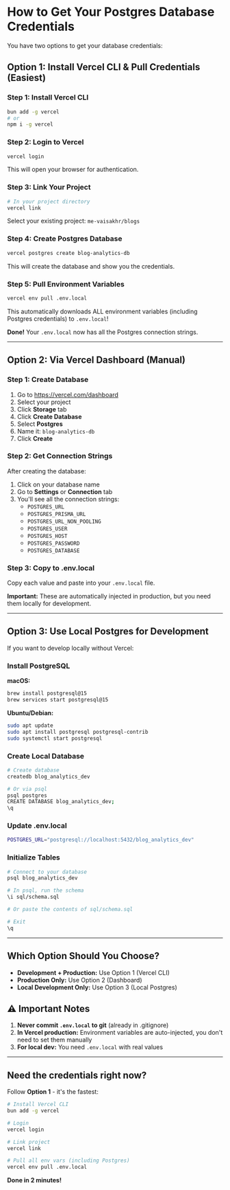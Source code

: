 # How to Get Your Postgres Database Credentials

You have two options to get your database credentials:

## Option 1: Install Vercel CLI & Pull Credentials (Easiest)

### Step 1: Install Vercel CLI

```bash
bun add -g vercel
# or
npm i -g vercel
```

### Step 2: Login to Vercel

```bash
vercel login
```

This will open your browser for authentication.

### Step 3: Link Your Project

```bash
# In your project directory
vercel link
```

Select your existing project: `me-vaisakhr/blogs`

### Step 4: Create Postgres Database

```bash
vercel postgres create blog-analytics-db
```

This will create the database and show you the credentials.

### Step 5: Pull Environment Variables

```bash
vercel env pull .env.local
```

This automatically downloads ALL environment variables (including Postgres credentials) to `.env.local`!

**Done!** Your `.env.local` now has all the Postgres connection strings.

---

## Option 2: Via Vercel Dashboard (Manual)

### Step 1: Create Database

1. Go to https://vercel.com/dashboard
2. Select your project
3. Click **Storage** tab
4. Click **Create Database**
5. Select **Postgres**
6. Name it: `blog-analytics-db`
7. Click **Create**

### Step 2: Get Connection Strings

After creating the database:

1. Click on your database name
2. Go to **Settings** or **Connection** tab
3. You'll see all the connection strings:
   - `POSTGRES_URL`
   - `POSTGRES_PRISMA_URL`
   - `POSTGRES_URL_NON_POOLING`
   - `POSTGRES_USER`
   - `POSTGRES_HOST`
   - `POSTGRES_PASSWORD`
   - `POSTGRES_DATABASE`

### Step 3: Copy to .env.local

Copy each value and paste into your `.env.local` file.

**Important:** These are automatically injected in production, but you need them locally for development.

---

## Option 3: Use Local Postgres for Development

If you want to develop locally without Vercel:

### Install PostgreSQL

**macOS:**
```bash
brew install postgresql@15
brew services start postgresql@15
```

**Ubuntu/Debian:**
```bash
sudo apt update
sudo apt install postgresql postgresql-contrib
sudo systemctl start postgresql
```

### Create Local Database

```bash
# Create database
createdb blog_analytics_dev

# Or via psql
psql postgres
CREATE DATABASE blog_analytics_dev;
\q
```

### Update .env.local

```bash
POSTGRES_URL="postgresql://localhost:5432/blog_analytics_dev"
```

### Initialize Tables

```bash
# Connect to your database
psql blog_analytics_dev

# In psql, run the schema
\i sql/schema.sql

# Or paste the contents of sql/schema.sql

# Exit
\q
```

---

## Which Option Should You Choose?

- **Development + Production:** Use Option 1 (Vercel CLI)
- **Production Only:** Use Option 2 (Dashboard)
- **Local Development Only:** Use Option 3 (Local Postgres)

## ⚠️ Important Notes

1. **Never commit `.env.local` to git** (already in .gitignore)
2. **In Vercel production:** Environment variables are auto-injected, you don't need to set them manually
3. **For local dev:** You need `.env.local` with real values

---

## Need the credentials right now?

Follow **Option 1** - it's the fastest:

```bash
# Install Vercel CLI
bun add -g vercel

# Login
vercel login

# Link project
vercel link

# Pull all env vars (including Postgres)
vercel env pull .env.local
```

**Done in 2 minutes!**
